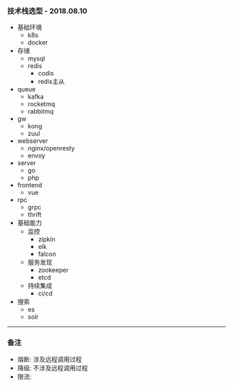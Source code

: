 ### 技术栈选型 - 2018.08.10

- 基础环境
    + k8s
    + docker
- 存储
    + mysql
    + redis
        * codis
        * redis主从
- queue
    + kafka
    + rocketmq
    + rabbitmq
- gw
    + kong
    + zuul
- webserver
    + nginx/openresty
    + envoy
- server
    + go
    + php
- frontend
    + vue
- rpc
    + grpc
    + thrift
- 基础能力
    + 监控
        * zipkin
        * elk
        * falcon
    + 服务发现
        * zookeeper
        * etcd
    + 持续集成
        * ci/cd
- 搜索
    + es
    + solr

---

### 备注

- 熔断: 涉及远程调用过程
- 降级: 不涉及远程调用过程
- 限流: 